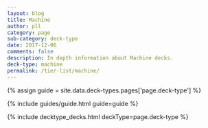 ```yaml
---
layout: blog
title: Machine
author: pll
category: page
sub-category: deck-type
date: 2017-12-06
comments: false
description: In depth information about Machine decks.
deck-type: machine
permalink: /tier-list/machine/ 
---
```


{% assign guide = site.data.deck-types.pages['page.deck-type'] %}

{% include guides/guide.html guide=guide %}

{% include decktype_decks.html deckType=page.deck-type %}

